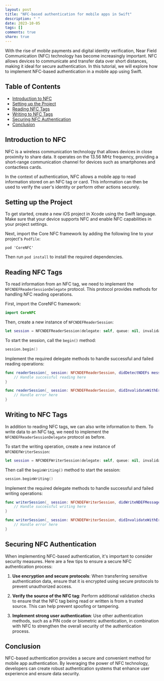```yaml
---
layout: post
title: "NFC-based authentication for mobile apps in Swift"
description: " "
date: 2023-10-05
tags: []
comments: true
share: true
---
```


With the rise of mobile payments and digital identity verification, Near Field Communication (NFC) technology has become increasingly important. NFC allows devices to communicate and transfer data over short distances, making it ideal for secure authentication. In this tutorial, we will explore how to implement NFC-based authentication in a mobile app using Swift.

## Table of Contents
- [Introduction to NFC](#introduction-to-nfc)
- [Setting up the Project](#setting-up-the-project)
- [Reading NFC Tags](#reading-nfc-tags)
- [Writing to NFC Tags](#writing-to-nfc-tags)
- [Securing NFC Authentication](#securing-nfc-authentication)
- [Conclusion](#conclusion)

## Introduction to NFC

NFC is a wireless communication technology that allows devices in close proximity to share data. It operates on the 13.56 MHz frequency, providing a short-range communication channel for devices such as smartphones and contactless cards.

In the context of authentication, NFC allows a mobile app to read information stored on an NFC tag or card. This information can then be used to verify the user's identity or perform other actions securely.

## Setting up the Project

To get started, create a new iOS project in Xcode using the Swift language. Make sure that your device supports NFC and enable NFC capabilities in your project settings.

Next, import the Core NFC framework by adding the following line to your project's `Podfile`:

```
pod 'CoreNFC'
```

Then run `pod install` to install the required dependencies.

## Reading NFC Tags

To read information from an NFC tag, we need to implement the `NFCNDEFReaderSessionDelegate` protocol. This protocol provides methods for handling NFC reading operations.

First, import the CoreNFC framework:

```swift
import CoreNFC
```

Then, create a new instance of `NFCNDEFReaderSession`:

```swift
let session = NFCNDEFReaderSession(delegate: self, queue: nil, invalidateAfterFirstRead: false)
```

To start the session, call the `begin()` method:

```swift
session.begin()
```

Implement the required delegate methods to handle successful and failed reading operations:

```swift
func readerSession(_ session: NFCNDEFReaderSession, didDetectNDEFs messages: [NFCNDEFMessage]) {
    // Handle successful reading here
}

func readerSession(_ session: NFCNDEFReaderSession, didInvalidateWithError error: Error) {
    // Handle error here
}

```

## Writing to NFC Tags

In addition to reading NFC tags, we can also write information to them. To write data to an NFC tag, we need to implement the `NFCNDEFReaderSessionDelegate` protocol as before.

To start the writing operation, create a new instance of `NFCNDEFWriterSession`:

```swift
let session = NFCNDEFWriterSession(delegate: self, queue: nil, invalidateAfterFirstWrite: false)
```

Then call the `beginWriting()` method to start the session:

```swift
session.beginWriting()
```

Implement the required delegate methods to handle successful and failed writing operations:

```swift
func writerSession(_ session: NFCNDEFWriterSession, didWriteNDEFMessage message: NFCNDEFMessage) {
    // Handle successful writing here
}

func writerSession(_ session: NFCNDEFWriterSession, didInvalidateWithError error: Error) {
    // Handle error here
}
```

## Securing NFC Authentication

When implementing NFC-based authentication, it's important to consider security measures. Here are a few tips to ensure a secure NFC authentication process:

1. **Use encryption and secure protocols**: When transferring sensitive authentication data, ensure that it is encrypted using secure protocols to prevent unauthorized access.

2. **Verify the source of the NFC tag**: Perform additional validation checks to ensure that the NFC tag being read or written is from a trusted source. This can help prevent spoofing or tampering.

3. **Implement strong user authentication**: Use other authentication methods, such as a PIN code or biometric authentication, in combination with NFC to strengthen the overall security of the authentication process.

## Conclusion

NFC-based authentication provides a secure and convenient method for mobile app authentication. By leveraging the power of NFC technology, developers can create robust authentication systems that enhance user experience and ensure data security.